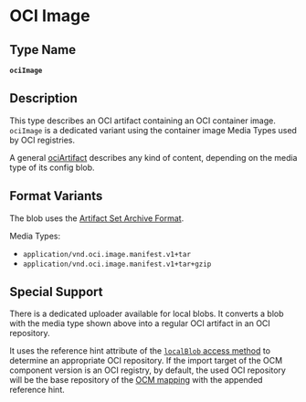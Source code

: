 # OCI Image

## Type Name

**`ociImage`**

## Description

This type describes an OCI artifact containing an OCI container image. `ociImage` is a dedicated variant using the container image Media Types
used by OCI registries.

A general [ociArtifact](oci-artifact.md) describes any kind of content, depending on the media type of its config blob.

## Format Variants

The blob uses the [Artifact Set Archive Format](../common/formatspec.md#artifact-set-archive-format).

Media Types:

- `application/vnd.oci.image.manifest.v1+tar`
- `application/vnd.oci.image.manifest.v1+tar+gzip`

## Special Support

There is a dedicated uploader available for local blobs. It converts a blob with the media type shown above into a regular OCI artifact in an OCI repository.

It uses the reference hint attribute of the [`localBlob` access method](../02-access-types/localblob.md) to determine an appropriate OCI repository. If the import target of the OCM component version is an OCI registry, by default, the used OCI repository will be the base repository of the [OCM mapping](../../03-persistence/02-mappings.md#mappings-for-ocm-persistence) with the appended reference hint.
